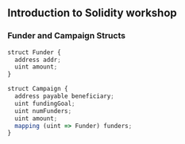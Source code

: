 ## Introduction to Solidity workshop

### Funder and Campaign Structs

```js
struct Funder {
  address addr;
  uint amount;
}

struct Campaign {
  address payable beneficiary;
  uint fundingGoal;
  uint numFunders;
  uint amount;
  mapping (uint => Funder) funders;
}
```
